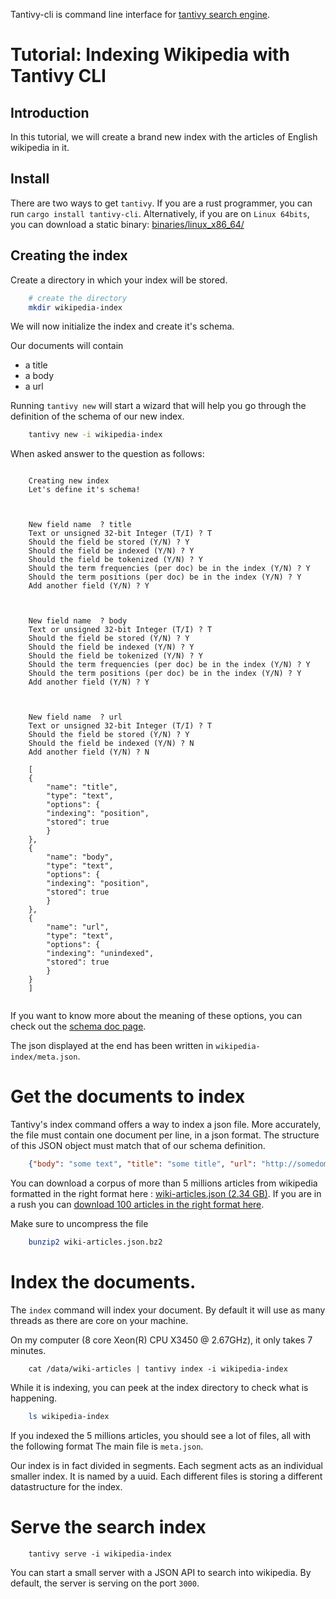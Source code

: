 Tantivy-cli is command line interface for [tantivy search engine](https://github.com/fulmicoton/tantivy).



# Tutorial: Indexing Wikipedia with Tantivy CLI

## Introduction

In this tutorial, we will create a brand new index with the articles of English wikipedia in it.

## Install

There are two ways to get `tantivy`.
If you are a rust programmer, you can run `cargo install tantivy-cli`.
Alternatively, if you are on `Linux 64bits`, you can download a
static binary:  [binaries/linux_x86_64/](http://fulmicoton.com/tantivy-files/binaries/linux_x86_64/tantivy) 

## Creating the index

Create a directory in which your index will be stored.

```bash
    # create the directory
    mkdir wikipedia-index
```


We will now initialize the index and create it's schema.

Our documents will contain
* a title
* a body 
* a url

Running `tantivy new` will start a wizard that will help you go through
the definition of the schema of our new index.

```bash
    tantivy new -i wikipedia-index
```

When asked answer to the question as follows:

```none

    Creating new index 
    Let's define it's schema! 



    New field name  ? title
    Text or unsigned 32-bit Integer (T/I) ? T
    Should the field be stored (Y/N) ? Y
    Should the field be indexed (Y/N) ? Y
    Should the field be tokenized (Y/N) ? Y
    Should the term frequencies (per doc) be in the index (Y/N) ? Y
    Should the term positions (per doc) be in the index (Y/N) ? Y
    Add another field (Y/N) ? Y



    New field name  ? body
    Text or unsigned 32-bit Integer (T/I) ? T
    Should the field be stored (Y/N) ? Y
    Should the field be indexed (Y/N) ? Y
    Should the field be tokenized (Y/N) ? Y
    Should the term frequencies (per doc) be in the index (Y/N) ? Y
    Should the term positions (per doc) be in the index (Y/N) ? Y
    Add another field (Y/N) ? Y



    New field name  ? url
    Text or unsigned 32-bit Integer (T/I) ? T
    Should the field be stored (Y/N) ? Y
    Should the field be indexed (Y/N) ? N
    Add another field (Y/N) ? N

    [
    {
        "name": "title",
        "type": "text",
        "options": {
        "indexing": "position",
        "stored": true
        }
    },
    {
        "name": "body",
        "type": "text",
        "options": {
        "indexing": "position",
        "stored": true
        }
    },
    {
        "name": "url",
        "type": "text",
        "options": {
        "indexing": "unindexed",
        "stored": true
        }
    }
    ]


```

If you want to know more about the meaning of these options, you can check out the [schema doc page](http://fulmicoton.com/tantivy/tantivy/schema/index.html).  

The json displayed at the end has been written in `wikipedia-index/meta.json`.


# Get the documents to index

Tantivy's index command offers a way to index a json file.
More accurately, the file must contain one document per line, in a json format.
The structure of this JSON object must match that of our schema definition.

```json
    {"body": "some text", "title": "some title", "url": "http://somedomain.com"}
```

You can download a corpus of more than 5 millions articles from wikipedia 
formatted in the right format here : [wiki-articles.json (2.34 GB)](https://www.dropbox.com/s/wwnfnu441w1ec9p/wiki-articles.json.bz2?dl=0).
If you are in a rush you can [download 100 articles in the right format here](http://fulmicoton.com/tantivy-files/wiki-articles-1000.json).

Make sure to uncompress the file

```bash
    bunzip2 wiki-articles.json.bz2
``` 

# Index the documents.

The `index` command will index your document.
By default it will use as many threads as there are core on your machine.

On my computer (8 core Xeon(R) CPU X3450  @ 2.67GHz), it only takes 7 minutes.

```
    cat /data/wiki-articles | tantivy index -i wikipedia-index
```

While it is indexing, you can peek at the index directory
to check what is happening.

```bash
    ls wikipedia-index
```

If you indexed the 5 millions articles, you should see a lot of files, all with the following format
The main file is `meta.json`.

Our index is in fact divided in segments. Each segment acts as an individual smaller index.
It is named by a uuid. 
Each different files is storing a different datastructure for the index.


# Serve the search index

```
    tantivy serve -i wikipedia-index
```

You can start a small server with a JSON API to search into wikipedia.
By default, the server is serving on the port `3000`.


